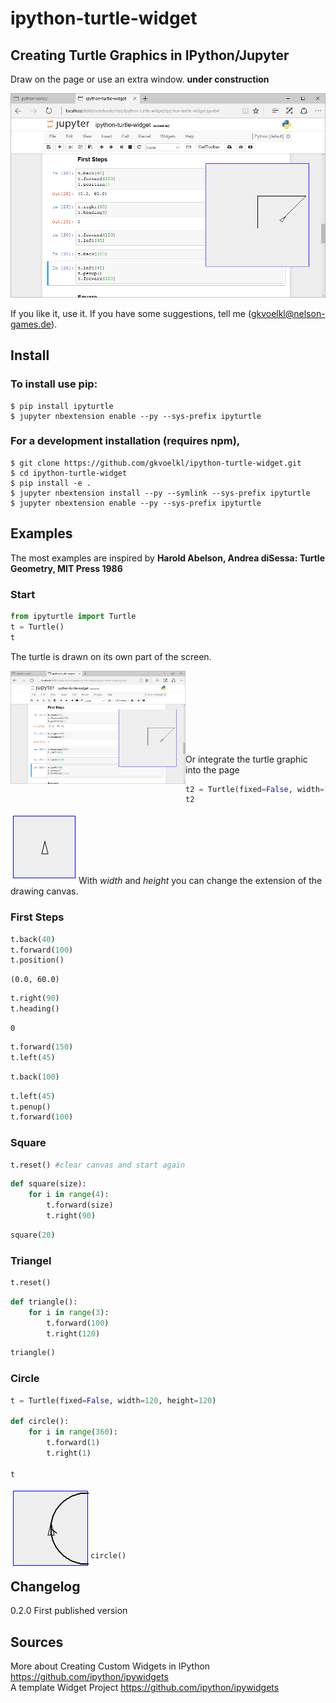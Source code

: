 
# ipython-turtle-widget
## Creating Turtle Graphics in IPython/Jupyter

Draw on the page or use an extra window. **under construction**

![](pic/screen.png)

If you like it, use it. If you have some suggestions, tell me (gkvoelkl@nelson-games.de).

## Install

### To install use pip:
```
$ pip install ipyturtle
$ jupyter nbextension enable --py --sys-prefix ipyturtle
```
### For a development installation (requires npm),
```
$ git clone https://github.com/gkvoelkl/ipython-turtle-widget.git
$ cd ipython-turtle-widget
$ pip install -e .
$ jupyter nbextension install --py --symlink --sys-prefix ipyturtle
$ jupyter nbextension enable --py --sys-prefix ipyturtle
```
## Examples

The most examples are inspired by **Harold Abelson, Andrea diSessa: Turtle Geometry, MIT Press 1986**

### Start


```python
from ipyturtle import Turtle
t = Turtle()
t
```

The turtle is drawn on its own part of the screen.  

<img src="pic/screen.png" width="280" align="left"><br><br><br><br><br><br><br>

Or integrate the turtle graphic into the page


```python
t2 = Turtle(fixed=False, width=100, height=100)
t2
```

<img src="pic/start.png" align="left"><br><br><br><br><br>

With *width* and *height* you can change the extension of the drawing canvas.

### First Steps


```python
t.back(40)
t.forward(100)
t.position()
```




    (0.0, 60.0)




```python
t.right(90)
t.heading()
```




    0




```python
t.forward(150)
t.left(45)
```


```python
t.back(100)
```


```python
t.left(45)
t.penup()
t.forward(100)
```

### Square


```python
t.reset() #clear canvas and start again
```


```python
def square(size):
    for i in range(4):
        t.forward(size)
        t.right(90)
```


```python
square(20)
```

### Triangel


```python
t.reset()
```


```python
def triangle():
    for i in range(3):
        t.forward(100)
        t.right(120)
```


```python
triangle()
```

### Circle


```python
t = Turtle(fixed=False, width=120, height=120)

def circle():
    for i in range(360):
        t.forward(1)
        t.right(1)

t
```

<img src="pic/circle.png" align="left"><br><br><br><br><br>


```python
circle()
```

## Changelog

0.2.0 First published version

## Sources

More about Creating Custom Widgets in IPython https://github.com/ipython/ipywidgets  
A template Widget Project https://github.com/ipython/ipywidgets  


```python

```
